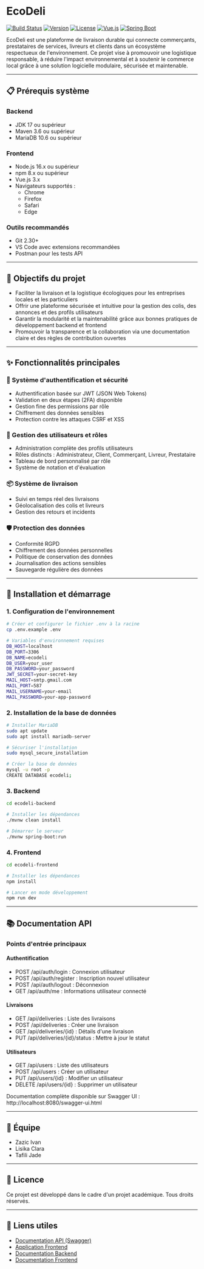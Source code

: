 # EcoDeli

[![Build Status](https://img.shields.io/badge/build-passing-brightgreen)]()
[![Version](https://img.shields.io/badge/version-1.0.0-blue)]()
[![License](https://img.shields.io/badge/license-Academic-yellow)]()
[![Vue.js](https://img.shields.io/badge/Vue.js-3.x-42b883)]()
[![Spring Boot](https://img.shields.io/badge/Spring%20Boot-3.4.x-6db33f)]()

EcoDeli est une plateforme de livraison durable qui connecte commerçants, prestataires de services, livreurs et clients dans un écosystème respectueux de l'environnement. Ce projet vise à promouvoir une logistique responsable, à réduire l'impact environnemental et à soutenir le commerce local grâce à une solution logicielle modulaire, sécurisée et maintenable.

---

## 📋 Prérequis système

### Backend
- JDK 17 ou supérieur
- Maven 3.6 ou supérieur
- MariaDB 10.6 ou supérieur

### Frontend
- Node.js 16.x ou supérieur
- npm 8.x ou supérieur
- Vue.js 3.x
- Navigateurs supportés :
  - Chrome
  - Firefox
  - Safari
  - Edge

### Outils recommandés
- Git 2.30+
- VS Code avec extensions recommandées
- Postman pour les tests API

---

## 🌱 Objectifs du projet

- Faciliter la livraison et la logistique écologiques pour les entreprises locales et les particuliers
- Offrir une plateforme sécurisée et intuitive pour la gestion des colis, des annonces et des profils utilisateurs
- Garantir la modularité et la maintenabilité grâce aux bonnes pratiques de développement backend et frontend
- Promouvoir la transparence et la collaboration via une documentation claire et des règles de contribution ouvertes

---

## ✨ Fonctionnalités principales

### 🔐 Système d'authentification et sécurité
- Authentification basée sur JWT (JSON Web Tokens)
- Validation en deux étapes (2FA) disponible
- Gestion fine des permissions par rôle
- Chiffrement des données sensibles
- Protection contre les attaques CSRF et XSS

### 👥 Gestion des utilisateurs et rôles
- Administration complète des profils utilisateurs
- Rôles distincts : Administrateur, Client, Commerçant, Livreur, Prestataire
- Tableau de bord personnalisé par rôle
- Système de notation et d'évaluation

### 📦 Système de livraison
- Suivi en temps réel des livraisons
- Géolocalisation des colis et livreurs
- Gestion des retours et incidents

### 🛡️ Protection des données
- Conformité RGPD
- Chiffrement des données personnelles
- Politique de conservation des données
- Journalisation des actions sensibles
- Sauvegarde régulière des données

---

## 🚀 Installation et démarrage

### 1. Configuration de l'environnement

```bash
# Créer et configurer le fichier .env à la racine
cp .env.example .env

# Variables d'environnement requises
DB_HOST=localhost
DB_PORT=3306
DB_NAME=ecodeli
DB_USER=your_user
DB_PASSWORD=your_password
JWT_SECRET=your-secret-key
MAIL_HOST=smtp.gmail.com
MAIL_PORT=587
MAIL_USERNAME=your-email
MAIL_PASSWORD=your-app-password
```

### 2. Installation de la base de données

```bash
# Installer MariaDB
sudo apt update
sudo apt install mariadb-server

# Sécuriser l'installation
sudo mysql_secure_installation

# Créer la base de données
mysql -u root -p
CREATE DATABASE ecodeli;
```

### 3. Backend

```bash
cd ecodeli-backend

# Installer les dépendances
./mvnw clean install

# Démarrer le serveur
./mvnw spring-boot:run
```

### 4. Frontend

```bash
cd ecodeli-frontend

# Installer les dépendances
npm install

# Lancer en mode développement
npm run dev

```

---

## 📚 Documentation API

### Points d'entrée principaux

#### Authentification
- POST /api/auth/login : Connexion utilisateur
- POST /api/auth/register : Inscription nouvel utilisateur
- POST /api/auth/logout : Déconnexion
- GET /api/auth/me : Informations utilisateur connecté

#### Livraisons
- GET /api/deliveries : Liste des livraisons
- POST /api/deliveries : Créer une livraison
- GET /api/deliveries/{id} : Détails d'une livraison
- PUT /api/deliveries/{id}/status : Mettre à jour le statut

#### Utilisateurs
- GET /api/users : Liste des utilisateurs
- POST /api/users : Créer un utilisateur
- PUT /api/users/{id} : Modifier un utilisateur
- DELETE /api/users/{id} : Supprimer un utilisateur

Documentation complète disponible sur Swagger UI : http://localhost:8080/swagger-ui.html

---

## 👥 Équipe

- Zazic Ivan
- Lisika Clara
- Tafili Jade

---

## 📄 Licence

Ce projet est développé dans le cadre d'un projet académique. Tous droits réservés.

---

## 🔗 Liens utiles

- [Documentation API (Swagger)](http://localhost:8080/swagger-ui/index.html)
- [Application Frontend](http://localhost:5173)
- [Documentation Backend](./ecodeli-backend/README.md)
- [Documentation Frontend](./ecodeli-frontend/README.md)
